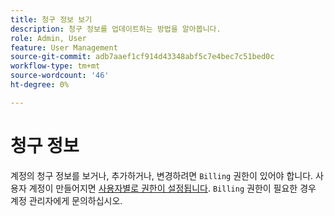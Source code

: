 ```yaml
---
title: 청구 정보 보기
description: 청구 정보를 업데이트하는 방법을 알아봅니다.
role: Admin, User
feature: User Management
source-git-commit: adb7aaef1cf914d43348abf5c7e4bec7c51bed0c
workflow-type: tm+mt
source-wordcount: '46'
ht-degree: 0%

---
```


# 청구 정보

계정의 청구 정보를 보거나, 추가하거나, 변경하려면 `Billing` 권한이 있어야 합니다. 사용자 계정이 만들어지면 [사용자별로 권한이 설정됩니다](../../administrator/user-management/user-management.md). `Billing` 권한이 필요한 경우 계정 관리자에게 문의하십시오.

